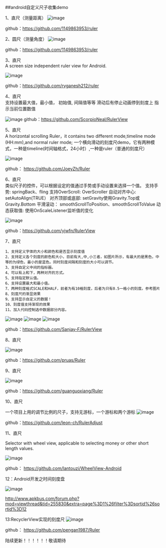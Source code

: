 ##android自定义尺子收集demo

1、直尺（测量距离）
![image](https://github.com/dalong982242260/AndroidRuler/blob/master/img/zhichi_1.png)

github：https://github.com/1149863953/ruler

2、圆尺（测量角度）
![image](https://github.com/dalong982242260/AndroidRuler/blob/master/img/cicle_ruler.png?raw=true)

github：https://github.com/1149863953/ruler


3、直尺  
    A screen size independent ruler view for Android.
    
    
![image](https://github.com/dalong982242260/AndroidRuler/blob/master/img/ruler_2.gif)

github：https://github.com/rvganesh212/ruler



4、直尺  
   支持设置最大值，最小值， 初始值, 间隔值等等
   滑动后有停止动画停到刻度上
   指示当前位置数值
    
    
![image](https://github.com/dalong982242260/AndroidRuler/blob/master/img/ruler_3.png)
github：https://github.com/ScorpioNeal/RulerView




5、直尺  
A horizontal scrolling Ruler，it contains two different mode,timeline mode (HH:mm),and normal ruler mode;
 一个横向滑动的刻度尺demo，它有两种模式，一种是timeline(时间轴格式，24小时）,一种是ruler（普通的刻度尺）
    
![image](https://github.com/dalong982242260/AndroidRuler/blob/master/img/ruler_4.png)

github： https://github.com/JoeyZh/Ruler



6、直尺  
类似尺子的控件，可以根据设定的值通过手势或手动设置来选择一个值。
支持手势: springBack、fling
支持OverScroll: OverScroller
自动对齐中心: setAutoAlign(TRUE）
对齐顶部或底部: setGravity使用Gravity.Top或Gravity.Bottom
平滑滚动： smoothScrollToPosition、smoothScrollToValue
动态获取值: 使用OnScaleListener监听值的变化
    
![image](https://github.com/dalong982242260/AndroidRuler/blob/master/img/ruler_5.gif)

github：https://github.com/yjwfn/RulerView


7、直尺  

    1、支持定义字体的大小和颜色和是否显示刻度值
    2、支持定义各个刻度的颜色和大小，目前有大,中,小三者，如图片所示，有最大的是黑色，中等的为绿色，最小的是蓝色。同时刻度间隔和刻度的大小可以调节。
    3、支持自定义中间的指标器。
    4、可以有上和下，两种对齐的方式。
    5、支持指定默认值。
    6、支持设置最大和最小值。
    7、两种刻度格式SCALE和HALF，前者为有10格刻度，后者为只有0.5一格小的刻度。参考图片
    8、刻度尺的渐显效果
    9、支持显示自定义的数据！
    10、刻度值支持渐现的效果
    11、加入代码控制选中数据部分内容。

![image](https://github.com/dalong982242260/AndroidRuler/blob/master/img/ruler_6_1.png)
![image](https://github.com/dalong982242260/AndroidRuler/blob/master/img/ruler_6_2.png)
![image](https://github.com/dalong982242260/AndroidRuler/blob/master/img/ruler_6_3.png)

github：https://github.com/Sanjay-F/RulerView



8、直尺  


![image](https://github.com/dalong982242260/AndroidRuler/blob/master/img/ruler_7.png)

github：https://github.com/pruas/Ruler



9、直尺  


![image](https://github.com/dalong982242260/AndroidRuler/blob/master/img/ruler_8.jpg)

github：https://github.com/guanguoxiang/Ruler


10、直尺  

一个项目上用的调节比例的尺子，支持无游标，一个游标和两个游标 
![image](https://github.com/dalong982242260/AndroidRuler/blob/master/img/ruler_9.png)

github：https://github.com/leon-ch/RulerAdjust



11、直尺  

Selector with wheel view, applicable to selecting money or other short length values.

![image](https://github.com/dalong982242260/AndroidRuler/blob/master/img/ruler_10.png)


github： https://github.com/lantouzi/WheelView-Android



12：Android开发之时间刻度盘

![image](https://github.com/dalong982242260/AndroidRuler/blob/master/img/ruler_11.gif)

http://www.apkbus.com/forum.php?mod=viewthread&tid=255830&extra=page%3D1%26filter%3Dsortid%26sortid%3D12




13:RecyclerView实现的刻度尺
![image](https://github.com/dalong982242260/AndroidRuler/blob/master/img/ruler_12.gif)


github： https://github.com/pengan1987/Ruler


陆续更新！！！！！！敬请期待









